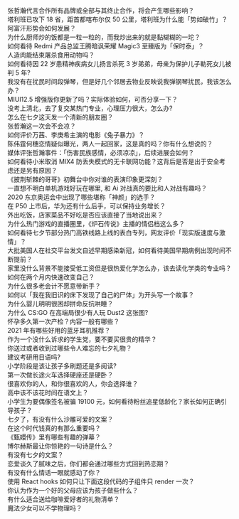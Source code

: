 张哲瀚代言合作所有品牌或全部与其终止合作，将会产生哪些影响？  
塔利班已攻下 18 省，距首都喀布尔仅 50 公里，塔利班为什么能「势如破竹」？阿富汗形势会如何发展？  
为什么厨师炒的饭都是一粒一粒的，而我炒出来的就是黏糊糊的一坨？  
如何看待 Redmi 产品总监王腾暗讽荣耀 Magic3 至臻版为「保时泰」？  
人造肉能结束屠杀食用动物吗？  
如何看待因 22 岁患精神疾病女儿扬言杀死 3 岁弟弟，母亲为保护儿子勒死女儿被判 5 年?  
我没有在扰民时间段弹琴，但是好几个邻居去物业反映说我弹钢琴扰民，我该怎么办？  
MIUI12.5 增强版你更新了吗？实际体验如何，可否分享一下？  
没考上清北，去了复交某热门专业，心理压力很大，怎么办?  
怎么在七夕这天发一个清新的朋友圈？  
张哲瀚这一次会不会凉？  
如何评价万茜、李庚希主演的电影《兔子暴力》？  
陈伟霆何穗恋情疑似曝光，两人一起回家，这是真的吗？你有什么想说的？  
媒体评张哲瀚事件：「伤害民族感情，必须凉凉」，后续进展会如何？  
如何看待小米取消 MIX4 防丢失模式的无卡联网功能？这背后是否是出于安全考虑还是另有原因？  
《披荆斩棘的哥哥》初舞台中你对谁的表演印象更深刻？  
一直想不明白单机游戏好玩在哪里, 和 Ai 对战真的要比和人对战有趣吗？  
2020 东京奥运会中出现了哪些堪称「神颜」的选手？  
在 P50 上市后，华为还有什么后手，可以保持业务增长？  
外出吃饭，店家菜品不好吃是否应该直接了当地说出来？  
为什么热门游戏的直播圈里，《炉石传说》主播的情侣档这么多？  
如何看待七夕节部分热门高铁线路上线的表白专列，网友评价「现实版速度与激情」？  
大批美国人在社交平台发文自述早期感染新冠，如何看待美国早期病例出现时间不断提前？  
家里没什么背景不能接受低工资但是很热爱化学怎么办，该去读化学类的专业吗？  
如何在两个月内快速改变自己？  
为什么很多老会计不愿意带新手？  
如何以「我在我旧识的床下发现了自己的尸体」为开头写一个故事？  
为什么婴儿明明很困却拼命反抗哄睡？  
为什么 CS:GO 在高端局很少有人玩 Dust2 这张图?  
怀孕多久第一次产检？内容一般有哪些？  
2021 年有哪些好用的蓝牙耳机推荐？  
作为一个没什么诉求的学生党，要不要买很贵的精华？  
你送过或者收到过哪些令人难忘的七夕礼物？  
建议考研用日语吗?  
小学阶段是该让孩子多刷题还是多阅读?  
第一次做长途火车选择硬座还是硬卧？  
很喜欢你的人，和你很喜欢的人，你会选择谁？  
高中该不该花时间在语文上？  
小学生为要偶像签名被骗 19100 元，如何看待粉丝追星低龄化？家长如何正确引导孩子？  
七夕了，有没有什么沙雕可爱的文案？  
在这个时代钱真的有那么重要吗？  
《甄嬛传》里有哪些有趣的弹幕？  
博尔赫斯最让你惊艳的一句诗是什么？  
有没有七夕的文案？  
恋爱谈久了腻味之后，你们都会通过哪些方式回到热恋期？  
有没有什么情话一眼就感动了你？  
使用 React hooks 如何只让下面这段代码的子组件只 render 一次？  
你认为作为一个好的父母应该为孩子做些什么？  
有什么适合送给咖啡爱好者的礼物清单？  
魔法少女可以不学物理吗？  
